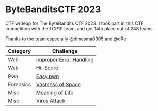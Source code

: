 # ByteBanditsCTF 2023
CTF writeup for The ByteBandits CTF 2023. I took part in this CTF competition with the TCP1P team, and got 14th place out of 248 teams

Thanks to the team especially @dimasma0305 and @dRe

| Category | Challenge
| --- | --- |
| Web | [Improper Error Handling](/ByteBanditsCTF%202023/Improper%20Error%20Handling/)
| Web | [Hi-Score](/ByteBanditsCTF%202023/Hi-Score/)
| Pwn | [Easy pwn](/ByteBanditsCTF%202023/Easy%20pwn/)
| Forensics | [Vastness of Space](/ByteBanditsCTF%202023/Vastness%20of%20Space/)
| Misc | [Meaning of Life](/ByteBanditsCTF%202023/Meaning%20of%20Life/)
| Misc | [Virus Attack](/ByteBanditsCTF%202023/Virus%20Attack/)
